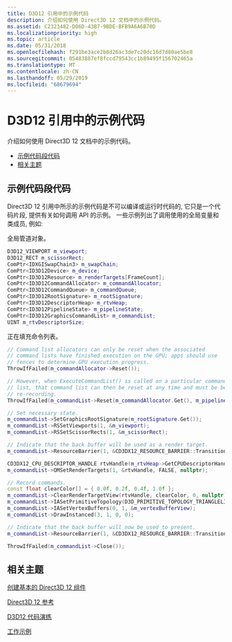 ```yaml
---
title: D3D12 引用中的示例代码
description: 介绍如何使用 Direct3D 12 文档中的示例代码。
ms.assetid: C2323482-D06D-43B7-9BDE-BFB9A6A6B70D
ms.localizationpriority: high
ms.topic: article
ms.date: 05/31/2018
ms.openlocfilehash: f291be3ace2b8d26ac3de7c20dc16d7d80ae5be8
ms.sourcegitcommit: 05483887ef8fccd79543cc1b89495f156702465a
ms.translationtype: MT
ms.contentlocale: zh-CN
ms.lasthandoff: 05/29/2019
ms.locfileid: "68679694"
---
```

# <a name="example-code-in-the-d3d12-reference"></a>D3D12 引用中的示例代码

介绍如何使用 Direct3D 12 文档中的示例代码。

-   [示例代码段代码](#example-snippet-code)
-   [相关主题](#related-topics)

## <a name="example-snippet-code"></a>示例代码段代码

Direct3D 12 引用中所示的示例代码是不可以编译或运行时代码的, 它只是一个代码片段, 提供有关如何调用 API 的示例。 一些示例列出了调用使用的全局变量和类成员, 例如:

全局管道对象。


```C++
D3D12_VIEWPORT m_viewport;
D3D12_RECT m_scissorRect;
ComPtr<IDXGISwapChain3> m_swapChain;
ComPtr<ID3D12Device> m_device;
ComPtr<ID3D12Resource> m_renderTargets[FrameCount];
ComPtr<ID3D12CommandAllocator> m_commandAllocator;
ComPtr<ID3D12CommandQueue> m_commandQueue;
ComPtr<ID3D12RootSignature> m_rootSignature;
ComPtr<ID3D12DescriptorHeap> m_rtvHeap;
ComPtr<ID3D12PipelineState> m_pipelineState;
ComPtr<ID3D12GraphicsCommandList> m_commandList;
UINT m_rtvDescriptorSize;
```



正在填充命令列表。


```C++
// Command list allocators can only be reset when the associated 
// command lists have finished execution on the GPU; apps should use 
// fences to determine GPU execution progress.
ThrowIfFailed(m_commandAllocator->Reset());

// However, when ExecuteCommandList() is called on a particular command 
// list, that command list can then be reset at any time and must be before 
// re-recording.
ThrowIfFailed(m_commandList->Reset(m_commandAllocator.Get(), m_pipelineState.Get()));

// Set necessary state.
m_commandList->SetGraphicsRootSignature(m_rootSignature.Get());
m_commandList->RSSetViewports(1, &m_viewport);
m_commandList->RSSetScissorRects(1, &m_scissorRect);

// Indicate that the back buffer will be used as a render target.
m_commandList->ResourceBarrier(1, &CD3DX12_RESOURCE_BARRIER::Transition(m_renderTargets[m_frameIndex].Get(), D3D12_RESOURCE_STATE_PRESENT, D3D12_RESOURCE_STATE_RENDER_TARGET));

CD3DX12_CPU_DESCRIPTOR_HANDLE rtvHandle(m_rtvHeap->GetCPUDescriptorHandleForHeapStart(), m_frameIndex, m_rtvDescriptorSize);
m_commandList->OMSetRenderTargets(1, &rtvHandle, FALSE, nullptr);

// Record commands.
const float clearColor[] = { 0.0f, 0.2f, 0.4f, 1.0f };
m_commandList->ClearRenderTargetView(rtvHandle, clearColor, 0, nullptr);
m_commandList->IASetPrimitiveTopology(D3D_PRIMITIVE_TOPOLOGY_TRIANGLELIST);
m_commandList->IASetVertexBuffers(0, 1, &m_vertexBufferView);
m_commandList->DrawInstanced(3, 1, 0, 0);

// Indicate that the back buffer will now be used to present.
m_commandList->ResourceBarrier(1, &CD3DX12_RESOURCE_BARRIER::Transition(m_renderTargets[m_frameIndex].Get(), D3D12_RESOURCE_STATE_RENDER_TARGET, D3D12_RESOURCE_STATE_PRESENT));

ThrowIfFailed(m_commandList->Close());
```



## <a name="related-topics"></a>相关主题

<dl> <dt>

[创建基本的 Direct3D 12 组件](creating-a-basic-direct3d-12-component.md)
</dt> <dt>

[Direct3D 12 参考](direct3d-12-reference.md)
</dt> <dt>

[D3D12 代码演练](d3d12-code-walk-throughs.md)
</dt> <dt>

[工作示例](working-samples.md)
</dt> </dl>

 

 




